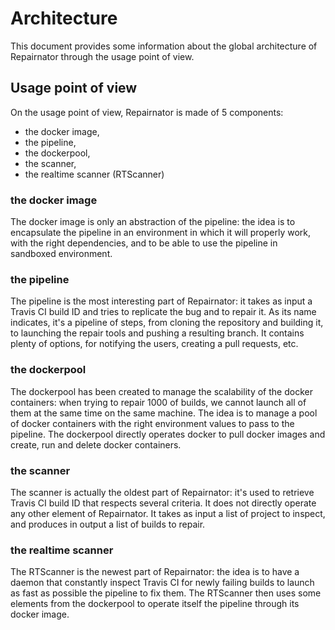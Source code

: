 # Architecture

This document provides some information about the global architecture of Repairnator through the usage point of view.

## Usage point of view

On the usage point of view, Repairnator is made of 5 components:
  - the docker image,
  - the pipeline,
  - the dockerpool,
  - the scanner,
  - the realtime scanner (RTScanner)
  
### the docker image

The docker image is only an abstraction of the pipeline: 
the idea is to encapsulate the pipeline in an environment in which it will properly work, with the right dependencies, and to be able to use the pipeline in sandboxed environment.

### the pipeline

The pipeline is the most interesting part of Repairnator: it takes as input a Travis CI build ID and tries to replicate the bug and to repair it.
As its name indicates, it's a pipeline of steps, from cloning the repository and building it, to launching the repair tools and pushing a resulting branch.
It contains plenty of options, for notifying the users, creating a pull requests, etc.

### the dockerpool

The dockerpool has been created to manage the scalability of the docker containers: when trying to repair 1000 of builds, we cannot launch all of them at the same time on the same machine.
The idea is to manage a pool of docker containers with the right environment values to pass to the pipeline.
The dockerpool directly operates docker to pull docker images and create, run and delete docker containers.

### the scanner

The scanner is actually the oldest part of Repairnator: it's used to retrieve Travis CI build ID that respects several criteria.
It does not directly operate any other element of Repairnator. It takes as input a list of project to inspect, and produces in output a list of builds to repair.

### the realtime scanner

The RTScanner is the newest part of Repairnator: the idea is to have a daemon that constantly inspect Travis CI for newly failing builds to launch as fast as possible the pipeline to fix them.
The RTScanner then uses some elements from the dockerpool to operate itself the pipeline through its docker image.

